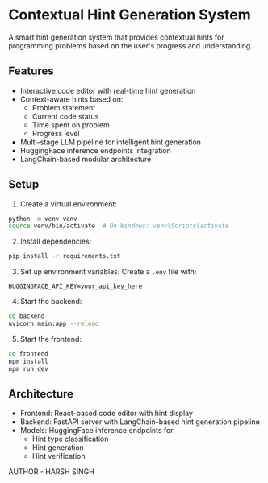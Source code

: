 # Contextual Hint Generation System

A smart hint generation system that provides contextual hints for programming problems based on the user's progress and understanding.

## Features
- Interactive code editor with real-time hint generation
- Context-aware hints based on:
  - Problem statement
  - Current code status
  - Time spent on problem
  - Progress level
- Multi-stage LLM pipeline for intelligent hint generation
- HuggingFace inference endpoints integration
- LangChain-based modular architecture

## Setup

1. Create a virtual environment:
```bash
python -m venv venv
source venv/bin/activate  # On Windows: venv\Scripts\activate
```

2. Install dependencies:
```bash
pip install -r requirements.txt
```

3. Set up environment variables:
Create a `.env` file with:
```
HUGGINGFACE_API_KEY=your_api_key_here
```

4. Start the backend:
```bash
cd backend
uvicorn main:app --reload
```

5. Start the frontend:
```bash
cd frontend
npm install
npm run dev
```

## Architecture
- Frontend: React-based code editor with hint display
- Backend: FastAPI server with LangChain-based hint generation pipeline
- Models: HuggingFace inference endpoints for:
  - Hint type classification
  - Hint generation
  - Hint verification
 
AUTHOR - HARSH SINGH
